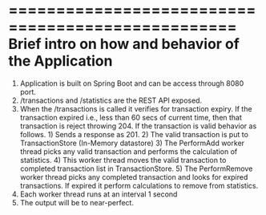 ==================================================
Brief intro on how and behavior of the Application
==================================================

1) Application is built on Spring Boot and can be access through 8080 port.
2) /transactions and /statistics are the REST API exposed.
3) When the /transactions is called it verifies for transaction expiry. If the transaction expired i.e., less than 60 secs of current time,
	then that transaction is reject throwing 204. If the transaction is valid behavior as follows.
		1) Sends a response as 201.
		2) The valid transaction is put to TransactionStore (In-Memory datastore)
		3) The PerformAdd worker thread picks any valid transaction and performs the calculation of statistics.
		4) This worker thread moves the valid transaction to completed transaction list in TransactionStore.
		5) The PerformRemove worker thread picks any completed transaction and looks for expired transactions. If expired it perform 			calculations to remove from statistics.
4) Each worker thread runs at an interval 1 second
5) The output will be to near-perfect.
